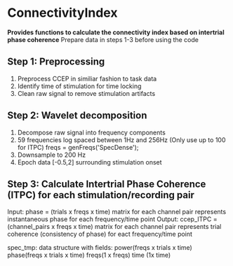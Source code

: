 # ConnectivityIndex

**Provides functions to calculate the connectivity index based on intertrial phase coherence**
Prepare data in steps 1-3 before using the code

## Step 1: Preprocessing

1. Preprocess CCEP in similiar fashion to task data
2. Identify time of stimulation for time locking
3. Clean raw signal to remove stimulation artifacts


## Step 2: Wavelet decomposition

1. Decompose raw signal into frequency components
2. 59 frequencies log spaced between 1Hz and 256Hz
    (Only use up to 100 for ITPC)
    freqs = genFreqs('SpecDense');
3. Downsample to 200 Hz
4. Epoch data [-0.5,2] surrounding stimulation onset


## Step 3: Calculate Intertrial Phase Coherence (ITPC) for each stimulation/recording pair

Input: phase = (trials x freqs x time) matrix for each channel pair
    represents instantaneous phase for each frequency/time point
Output: ccep_ITPC = (channel_pairs x freqs x time) matrix for each channel pair
    represents trial coherence (consistency of phase) for eact
    frequency/time point

spec_tmp: data structure with fields:
    power(freqs x trials x time)
    phase(freqs x trials x time)
    freqs(1 x freqs)
    time (1x time)

